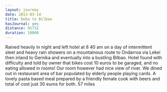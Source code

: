 ```yaml
---
layout: journey
date: 2013-03-14
title: Deba to Bilbao
hasJournal: yes
distance: 91732
duration: 18000
---
```

Rained heavily in night and left hotel at 8 40 am on a day of intermittent sleet and heavy rain showers on a mountainous route to Ondarroa via Lekei then inland to Gernika and eventually into a bustling Bilbao. Hotel found with difficulty and told by owner that bikes cost 10 euros to be garaged, and no eating allowed in rooms! Our room however had nice view of river. We dined out in restaurant area of bar populated by elderly people playing cards. A lovely pasta based meal prepared by a friendly female cook with beers and total of cost just 30 euros for both. 57 miles